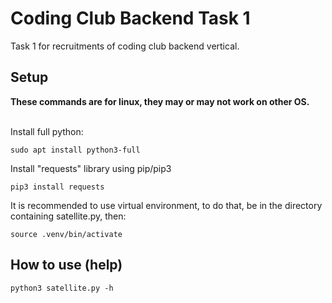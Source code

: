 # Coding Club Backend Task 1
Task 1 for recruitments of coding club backend vertical.

## Setup
<b>These commands are for linux, they may or may not work on other OS.</b></br></br>

Install full python:
```
sudo apt install python3-full
```
Install "requests" library using pip/pip3
```
pip3 install requests
```
It is recommended to use virtual environment, to do that, be in the directory containing satellite.py, then:
```
source .venv/bin/activate
```

## How to use (help)
```
python3 satellite.py -h
```
